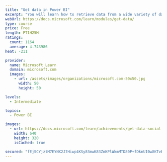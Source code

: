 ```yaml
---
title: "Get data in Power BI"
excerpt: "You will learn how to retrieve data from a wide variety of data sources, including Microsoft Excel, relational databases, and NoSQL data stores. You will also learn how to improve performance while retrieving data."
webUrl: https://docs.microsoft.com/learn/modules/get-data/
type: course
price: Free
length: PT1H25M
ratings:
  count: 1164
  average: 4.743986
heat: -211

provider:
  name: Microsoft Learn
  domain: microsoft.com
  images:
    - url: /assets/images/organizations/microsoft.com-50x50.jpg
      width: 50
      height: 50

levels:
  - Intermediate

topics:
  - Power BI

images:
  - url: https://docs.microsoft.com/learn/achievements/get-data-social.png
    width: 640
    height: 320
    isCached: true

secured: "fEjSCYjztM7EYNX2J7Hiwp4KSy83mwK83ZnKPlWkmMTD80P+fDknUI0w8KTvEVPOc/6vHoKnHoq3YJbH/nkJvcXf754w3E6jhYWmQ+sdlO1OFHkmo/lM3JTZtny6E1BMG+kIirPOPtophIVW3leGpHKaRshW7Q7hRV1627i/DxotAOhX4QLOwYQSDxchEpegN957UUsDhVEYMNCnaLHI4AQckbq149yXGkikzx81DxBiZvTq/SfCLAqNhOg0IyKh6nNw0WGyrFijfxjV10VYaa/YGf8vPvxozZ2qDct6fU47kCahP5EovT6hPNgFKSqA9LD7Qg44dH5GLYiPnuEYOwlpj+pjWFlucPqgrJsXJxU+g7djV+MD4uSMWv3p2IB8rZ7wrN0n2Qyr0do4JOg8zoB/6TZw94huJRb9bPHw7sA=;IdYEW8U32UspPnNchrHudA=="
---
```


